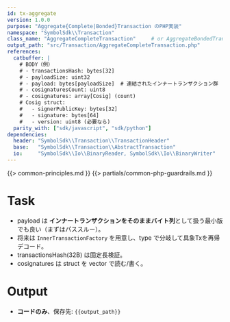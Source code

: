 ```yaml
---
id: tx-aggregate
version: 1.0.0
purpose: "Aggregate{Complete|Bonded}Transaction のPHP実装"
namespace: "SymbolSdk\\Transaction"
class_name: "AggregateCompleteTransaction"     # or AggregateBondedTransaction
output_path: "src/Transaction/AggregateCompleteTransaction.php"
references:
  catbuffer: |
    # BODY（例）
    # - transactionsHash: bytes[32]
    # - payloadSize: uint32
    # - payload: bytes[payloadSize]  # 連結されたインナートランザクション群
    # - cosignaturesCount: uint8
    # - cosignatures: array[Cosig] (count)
    # Cosig struct:
    #   - signerPublicKey: bytes[32]
    #   - signature: bytes[64]
    #   - version: uint8 (必要なら)
  parity_with: ["sdk/javascript", "sdk/python"]
dependencies:
  header: "SymbolSdk\\Transaction\\TransactionHeader"
  base:   "SymbolSdk\\Transaction\\AbstractTransaction"
  io:     "SymbolSdk\\Io\\BinaryReader, SymbolSdk\\Io\\BinaryWriter"
---
```


{{> common-principles.md }}
{{> partials/common-php-guardrails.md }}

# Task
- payload は **インナートランザクションをそのままバイト列**として扱う最小版でも良い（まずはパススルー）。
- 将来は `InnerTransactionFactory` を用意し、type で分岐して具象Txを再帰デコード。
- transactionsHash(32B) は固定長検証。
- cosignatures は struct を vector で読む/書く。

# Output
- **コードのみ**、保存先: `{{output_path}}`
